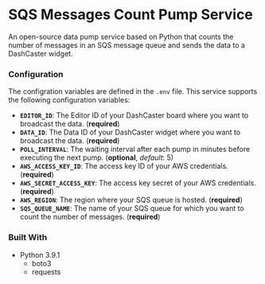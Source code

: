 # SQS Messages Count Pump Service

An open-source data pump service based on Python that counts the number of messages in an SQS message queue and sends the data to a DashCaster widget.


### Configuration

The configration variables are defined in the `.env` file. This service supports the following configuration variables:
* **`EDITOR_ID`**: The Editor ID of your DashCaster board where you want to broadcast the data. (**required**)
* **`DATA_ID`**: The Data ID of your DashCaster widget where you want to broadcast the data. (**required**)
* **`POLL_INTERVAL`**: The waiting interval after each pump in minutes before executing the next pump. (**optional**, *default*: 5)
* **`AWS_ACCESS_KEY_ID`**: The access key ID of your AWS credentials. (**required**)
* **`AWS_SECRET_ACCESS_KEY`**: The access key secret of your AWS credentials. (**required**)
* **`AWS_REGION`**: The region where your SQS queue is hosted. (**required**)
* **`SQS_QUEUE_NAME`**: The name of your SQS queue for which you want to count the number of messages. (**required**)

### Built With

* Python 3.9.1
  * boto3
  * requests

